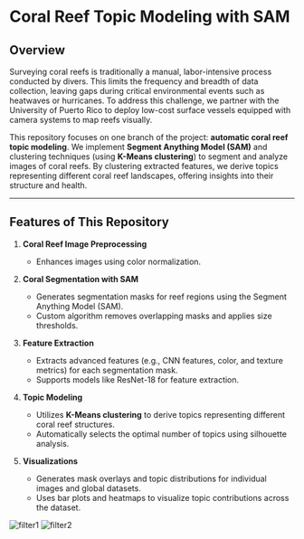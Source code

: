# Coral Reef Topic Modeling with SAM

## Overview

Surveying coral reefs is traditionally a manual, labor-intensive process conducted by divers. This limits the frequency and breadth of data collection, leaving gaps during critical environmental events such as heatwaves or hurricanes. To address this challenge, we partner with the University of Puerto Rico to deploy low-cost surface vessels equipped with camera systems to map reefs visually.

This repository focuses on one branch of the project: **automatic coral reef topic modeling**. We implement **Segment Anything Model (SAM)** and clustering techniques (using **K-Means clustering**) to segment and analyze images of coral reefs. By clustering extracted features, we derive topics representing different coral reef landscapes, offering insights into their structure and health.

---

## Features of This Repository

1. **Coral Reef Image Preprocessing**
   - Enhances images using color normalization.

2. **Coral Segmentation with SAM**
   - Generates segmentation masks for reef regions using the Segment Anything Model (SAM).
   - Custom algorithm removes overlapping masks and applies size thresholds.

3. **Feature Extraction**
   - Extracts advanced features (e.g., CNN features, color, and texture metrics) for each segmentation mask.
   - Supports models like ResNet-18 for feature extraction.

4. **Topic Modeling**
   - Utilizes **K-Means clustering** to derive topics representing different coral reef structures.
   - Automatically selects the optimal number of topics using silhouette analysis.

5. **Visualizations**
   - Generates mask overlays and topic distributions for individual images and global datasets.
   - Uses bar plots and heatmaps to visualize topic contributions across the dataset.

![filter1](https://github.com/user-attachments/assets/920039ac-a7b3-4f39-8794-92e461fefeac)
![filter2](https://github.com/user-attachments/assets/bdc52e83-fc7d-41c1-b4dd-f545dff28e71)

